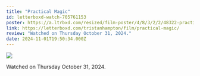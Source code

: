 ```yaml
---
title: "Practical Magic"
id: letterboxd-watch-705761153
poster: https://a.ltrbxd.com/resized/film-poster/4/8/3/2/2/48322-practical-magic-0-600-0-900-crop.jpg?v=5994b961f2
link: https://letterboxd.com/tristanhampton/film/practical-magic/
review: "Watched on Thursday October 31, 2024."
date: 2024-11-01T19:50:34.000Z
---
```

 <p><img src="https://a.ltrbxd.com/resized/film-poster/4/8/3/2/2/48322-practical-magic-0-600-0-900-crop.jpg?v=5994b961f2"/></p> <p>Watched on Thursday October 31, 2024.</p>